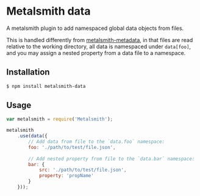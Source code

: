 # Metalsmith data
A metalsmith plugin to add namespaced global data objects from files.

This is handled differently from [metalsmith-metadata](https://github.com/segmentio/metalsmith-metadata), in that files are read relative to the working directory, all data is namespaced under `data[foo]`, and you may assign a nested property from a data file to a namespace.

## Installation
```sh
$ npm install metalsmith-data
```

## Usage
```js
var metalsmith = require('Metalsmith');

metalsmith
    .use(data({
        // Add data from file to the `data.foo` namespace:
        foo: './path/to/test/file.json',
    
        // Add nested property from file to the `data.bar` namespace:
        bar: {
            src: './path/to/test/file.json',
            property: 'propName'
        }
    }));
```